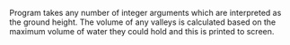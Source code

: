 Program takes any number of integer arguments which are interpreted as the ground height. The volume of any valleys is calculated based on the maximum volume of water they could hold and this is printed to screen.
